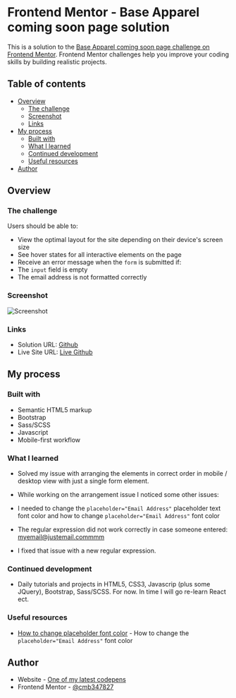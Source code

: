 # Frontend Mentor - Base Apparel coming soon page solution

This is a solution to the [Base Apparel coming soon page challenge on Frontend Mentor](https://www.frontendmentor.io/challenges/base-apparel-coming-soon-page-5d46b47f8db8a7063f9331a0). Frontend Mentor challenges help you improve your coding skills by building realistic projects. 

## Table of contents

- [Overview](#overview)
  - [The challenge](#the-challenge)
  - [Screenshot](#screenshot)
  - [Links](#links)
- [My process](#my-process)
  - [Built with](#built-with)
  - [What I learned](#what-i-learned)
  - [Continued development](#continued-development)
  - [Useful resources](#useful-resources)
- [Author](#author)

## Overview

### The challenge

Users should be able to:

- View the optimal layout for the site depending on their device's screen size
- See hover states for all interactive elements on the page
- Receive an error message when the `form` is submitted if:
- The `input` field is empty
- The email address is not formatted correctly

### Screenshot

![Screenshot](https://i.postimg.cc/sXwfM60q/screenshot.png)


### Links

- Solution URL: [Github](https://github.com/cmb347827/base-apparel-coming-soon-master-version2-github.io)
- Live Site URL: [Live Github](https://cmb347827.github.io/base-apparel-coming-soon-master-version2-github.io/)

## My process

### Built with

- Semantic HTML5 markup
- Bootstrap
- Sass/SCSS
- Javascript
- Mobile-first workflow


### What I learned

- Solved my issue with arranging the elements in correct order in mobile / desktop view with just a single form element.

- While working on the arrangement issue I noticed some other issues:

- I needed to change the `placeholder="Email Address"` placeholder text font color and how to change `placeholder="Email Address"` font color

- The regular expression did not work correctly in case someone entered: myemail@justemail.commmm

- I fixed that issue with a new regular expression.


### Continued development

- Daily tutorials and projects in HTML5, CSS3, Javascrip (plus some JQuery), Bootstrap, Sass/SCSS. For now. In time I will go re-learn React ect.

### Useful resources

- [How to change placeholder font color](https://developer.mozilla.org/en-US/docs/Web/CSS/::placeholder) - How to change the `placeholder="Email Address"` font color

## Author

- Website - [One of my latest codepens](https://codepen.io/cynthiab72/pen/oNybYON)
- Frontend Mentor - [@cmb347827](https://www.frontendmentor.io/profile/cmb347827)

